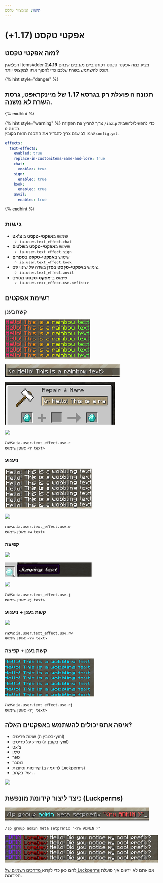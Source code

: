 ```yaml
---
תיאור: אנימציות טקסט
---
```


# אפקטי טקסט (1.17+)

## מזה אפקטי טקסט?

הפלאגין ItemsAdder **2.4.19** מציע כמה אפקטי טקסט דקורטיביים מגניבים שבהם תוכלו להשתמש בשרת שלכם כדי להפוך אותו למקצועי יותר.

{% hint style="danger" %}
## תכונה זו פועלת רק בגרסא **1.17 של מיינקראפט**, גרסת השרת לא משנה.
{% endhint %}

{% hint style="warning" %}
צריך להריץ את הפקודה `/iazip` כדי להפעיל/להשבית תכונה זו.\
שימו לב שגם צריך להגדיר את התכונה הזאת בקובץ `config.yml`.

```yaml
effects:
  text-effects:
    enabled: true
    replace-in-customitems-name-and-lore: true
    chat:
      enabled: true
    sign:
      enabled: true
    book:
      enabled: true
    anvil:
      enabled: true
```
{% endhint %}



## גישות

* שימוש ב**אפקטי-טקסט** ב **צ'אט**
  * `ia.user.text_effect.chat`
* שימוש ב**אפקטי-טקסט** ב**שלטים**
  * `ia.user.text_effect.sign`
* שימוש ב**אפקטי-טקסט** ב**ספרים**
  * `ia.user.text_effect.book`
* שימוש ב**אפקטי-טקסט** ב**סדן** בשדה של שינוי שם.
  * `ia.user.text_effect.anvil`
* שימוש ב-**אפקט-טקסט** מסויים
  * `ia.user.text_effect.use.<effect>`

## רשימת אפקטים

### קשת בענן

![](../.gitbook/assets/rainbow.gif)

![](<../.gitbook/assets/immagine (128).png>)

![](<../.gitbook/assets/immagine (129).png>)

![](../.gitbook/assets/rainbow\_item.gif)

גישה: `ia.user.text_effect.use.r`\
אופן שימוש: `<r text>`

### ניענוע

![](../.gitbook/assets/wobble.gif)

![](../.gitbook/assets/wobble\_item.gif)

גישה: `ia.user.text_effect.use.w`\
אופן שימוש: `<w text>`

### קפיצה

![](../.gitbook/assets/jump\_chat.gif)

![](../.gitbook/assets/jump.gif)

![](../.gitbook/assets/jump\_boss.gif)

גישה: `ia.user.text_effect.use.j`\
אופן שימוש: `<j text>`

### קשת בענן + ניענוע

![](../.gitbook/assets/rw\_chat.gif)

גישה: `ia.user.text_effect.use.rw`\
אופן שימוש: `<rw text>`

### קשת בענן + קפיצה

![](../.gitbook/assets/rj.gif)

גישה: `ia.user.text_effect.use.rj`\
אופן שימוש: `<rj text>`

## איפה אתפ יכולים להשתמש באפקטים האלה?

* שמות פריטים (בקובץ ה-yml)
* מידע על פריטים (בקובץ ה-yml)
* צ'אט
* סימן
* ספר
* בוסבר
* קידומות וסיומות (לדוגמה ב Luckperms)
* _עוד בקרוב...._

![](../.gitbook/assets/rainbow\_wobble\_lore.gif)

## כיצד ליצור קידומת מונפשת (Luckperms)

![](<../.gitbook/assets/immagine (133).png>)

`/lp group admin meta setprefix "<rw ADMIN >"`

![](../.gitbook/assets/prefix.gif)

לחצו כאן כדי לקרוא[ מדריכים רשמיים של Luckperms](https://luckperms.net/wiki/Prefixes,-Suffixes-&-Meta) אם אתם לא יודעים איך פועלת הקידומת.
